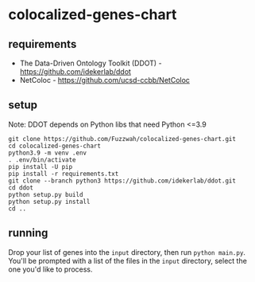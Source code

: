 # colocalized-genes-chart

## requirements

- The Data-Driven Ontology Toolkit (DDOT) - https://github.com/idekerlab/ddot
- NetColoc - https://github.com/ucsd-ccbb/NetColoc

## setup

Note: DDOT depends on Python libs that need Python <=3.9

```
git clone https://github.com/Fuzzwah/colocalized-genes-chart.git
cd colocalized-genes-chart
python3.9 -m venv .env
. .env/bin/activate
pip install -U pip
pip install -r requirements.txt
git clone --branch python3 https://github.com/idekerlab/ddot.git
cd ddot
python setup.py build
python setup.py install
cd ..
```

## running

Drop your list of genes into the `input` directory, then run `python main.py`. You'll be prompted with a list of the files in the `input` directory, select the one you'd like to process.